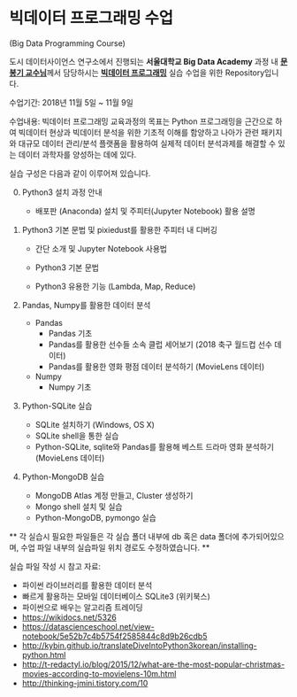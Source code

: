 # 빅데이터 프로그래밍 수업

(Big Data Programming Course)



도시 데이터사이언스 연구소에서 진행되는 **서울대학교 Big Data Academy** 과정 내 [**문봉기 교수님**](http://dbs.snu.ac.kr/)께서 담당하시는 [**빅데이터 프로그래밍**](http://udsl.snu.ac.kr/s2/s2_1.php) 실습 수업을 위한 Repository입니다.

수업기간: 2018년 11월 5일 ~ 11월 9일

수업내용: 빅데이터 프로그래밍 교육과정의 목표는 Python 프로그래밍을 근간으로 하여 빅데이터 현상과 빅데이터 분석을 위한 기초적 이해를 함양하고 나아가 관련 패키지와 대규모 데이터 관리/분석 플랫폼을 활용하여 실제적 데이터 분석과제를 해결할 수 있는 데이터 과학자를 양성하는 데에 있다.

실습 구성은 다음과 같이 이루어져 있습니다.

0. Python3 설치 과정 안내

      - 배포판 (Anaconda) 설치 및 주피터(Jupyter Notebook) 활용 설명

1. Python3 기본 문법 및 pixiedust를 활용한 주피터 내 디버깅

   - 간단 소개 및 Jupyter Notebook 사용법

   - Python3 기본 문법
   - Python3 유용한 기능 (Lambda, Map, Reduce)

2. Pandas, Numpy를 활용한 데이터 분석

   - Pandas
     - Pandas 기초
     - Pandas를 활용한 선수들 소속 클럽 세어보기 (2018 축구 월드컵 선수 데이터)
     - Pandas를 활용한 영화 평점 데이터 분석하기 (MovieLens 데이터)
   - Numpy
     - Numpy 기초

3. Python-SQLite 실습

   - SQLite 설치하기 (Windows, OS X)
   - SQLite shell을 통한 실습
   - Python-SQLite, sqlite와 Pandas를 활용해 베스트 드라마 영화 분석하기 (MovieLens 데이터)

4. Python-MongoDB 실습

   - MongoDB Atlas 계정 만들고, Cluster 생성하기
   - Mongo shell 설치 및 실습
   - Python-MongoDB, pymongo 실습



** 각 실습시 필요한 파일들은 각 실습 폴더 내부에 db 혹은 data 폴더에 추가되어있으며,
수업 파일 내부의 실습파일 위치 경로도 수정하였습니다. **

실습 파일 작성 시 참고 자료:

- 파이썬 라이브러리를 활용한 데이터 분석
- 빠르게 활용하는 모바일 데이터베이스 SQLite3 (위키북스)
- 파이썬으로 배우는 알고리즘 트레이딩
- https://wikidocs.net/5326 
- https://datascienceschool.net/view-notebook/5e52b7c4b5754f2585844c8d9b26cdb5
- http://kybin.github.io/translateDiveIntoPython3korean/installing-python.html
- http://t-redactyl.io/blog/2015/12/what-are-the-most-popular-christmas-movies-according-to-movielens-10m.html
- http://thinking-jmini.tistory.com/10